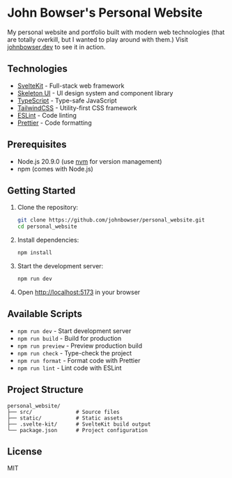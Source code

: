 # John Bowser's Personal Website

My personal website and portfolio built with modern web technologies (that are totally overkill, but I wanted to play around with them.) Visit [johnbowser.dev](https://www.johnbowser.dev) to see it in action.

## Technologies

- [SvelteKit](https://kit.svelte.dev/) - Full-stack web framework
- [Skeleton UI](https://www.skeleton.dev/) - UI design system and component library
- [TypeScript](https://www.typescriptlang.org/) - Type-safe JavaScript
- [TailwindCSS](https://tailwindcss.com/) - Utility-first CSS framework
- [ESLint](https://eslint.org/) - Code linting
- [Prettier](https://prettier.io/) - Code formatting

## Prerequisites

- Node.js 20.9.0 (use [nvm](https://github.com/nvm-sh/nvm) for version management)
- npm (comes with Node.js)

## Getting Started

1. Clone the repository:

   ```bash
   git clone https://github.com/johnbowser/personal_website.git
   cd personal_website
   ```

2. Install dependencies:

   ```bash
   npm install
   ```

3. Start the development server:

   ```bash
   npm run dev
   ```

4. Open [http://localhost:5173](http://localhost:5173) in your browser

## Available Scripts

- `npm run dev` - Start development server
- `npm run build` - Build for production
- `npm run preview` - Preview production build
- `npm run check` - Type-check the project
- `npm run format` - Format code with Prettier
- `npm run lint` - Lint code with ESLint

## Project Structure

```
personal_website/
├── src/              # Source files
├── static/           # Static assets
├── .svelte-kit/      # SvelteKit build output
└── package.json      # Project configuration
```

## License

MIT
